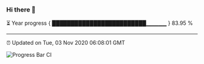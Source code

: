 ### Hi there 👋

⏳ Year progress { █████████████████████████▁▁▁▁▁ } 83.95 %

---

⏰ Updated on Tue, 03 Nov 2020 06:08:01 GMT

![Progress Bar CI](https://github.com/liununu/liununu/workflows/Progress%20Bar%20CI/badge.svg)
